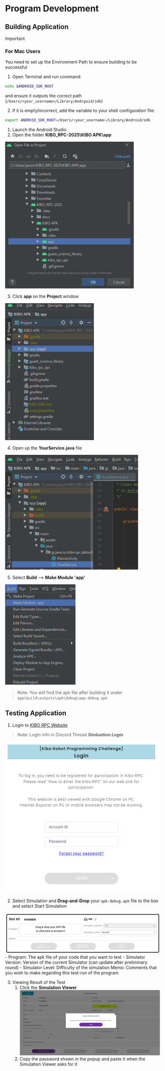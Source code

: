 # Program Development

## Building Application

> [!IMPORTANT]
>
> ### For Mac Users
>
> You need to set up the Environment Path to ensure building to be successful
>
> 1. Open Terminal and run command:
>
> ```bash
> echo $ANDROID_SDK_ROOT
> ```
>
> and ensure it outputs the correct path (`/Users/<your_username>/Library/Andrpoid/sdk`)
>
> 2. If it is empty/incorrect, add the variable to your shell configuration file:
>
> ```bash
> export ANDROID_SDK_ROOT=/Users/<your_username>/Library/Android/sdk
> ```

1. Launch the Android Studio
2. Open the folder **KIBO_RPC-2025\KIBO APK\app**

![](../README_Images/image-3.png)

3. Click **app** on the **Project** window

![](../README_Images/image-4.png)

4. Open up the **YourService.java** file

![](../README_Images/image-6.png)

5. Select **Build** --> **Make Module 'app'**

![](../README_Images/image-5.png)

> Note:
> You will find the apk file after building it under `app\build\outputs\apk\debug\app-debug.apk`

## Testing Application

1. Login to [KIBO RPC Website](https://jaxa.krpc.jp/user-auth)

> Note: Login info in Discord Thread **_Simluation Login_**

![](../README_Images/image-7.png)

2. Select Simulation and **Drag-and-Drop** your `apk-debug.apk` file to the box and select Start Simulation

![](../README_Images/image-8.png) - Program: The apk file of your code that you want to test - Simulator Version: Version of the current Simulator (can update after preliminary round) - Simulator Level: Difficulty of the simulation
Memo: Comments that you wish to make regarding this test-run of the program

3. Viewing Result of the Test
   1. Click the **Simulation Viewer**
      ![](../README_Images/image-9.png)
   2. Copy the password shown in the popup and paste it when the Simulation Viewer asks for it
